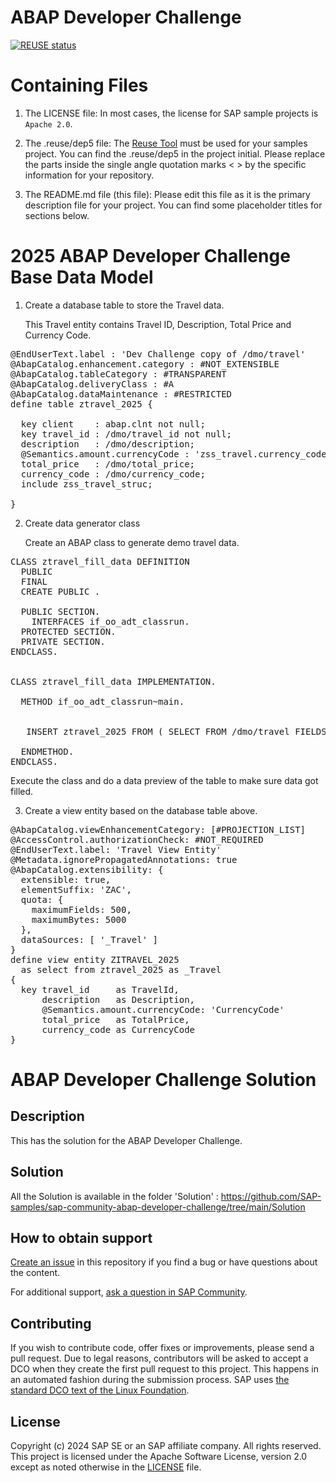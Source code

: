 # ABAP Developer Challenge
[![REUSE status](
https://api.reuse.software/badge/github.com/SAP-samples/sap-community-abap-developer-challenge)](https://api.reuse.software/info/github.com/SAP-samples/sap-community-abap-developer-challenge)

# Containing Files

1. The LICENSE file:
In most cases, the license for SAP sample projects is `Apache 2.0`.

2. The .reuse/dep5 file: 
The [Reuse Tool](https://reuse.software/) must be used for your samples project. You can find the .reuse/dep5 in the project initial. Please replace the parts inside the single angle quotation marks < > by the specific information for your repository.

3. The README.md file (this file):
Please edit this file as it is the primary description file for your project. You can find some placeholder titles for sections below.

# 2025 ABAP Developer Challenge Base Data Model

1. Create a database table to store the Travel data.

   This Travel entity contains Travel ID, Description, Total Price and Currency Code.

<pre lang="ABAP">
@EndUserText.label : 'Dev Challenge copy of /dmo/travel'
@AbapCatalog.enhancement.category : #NOT_EXTENSIBLE
@AbapCatalog.tableCategory : #TRANSPARENT
@AbapCatalog.deliveryClass : #A
@AbapCatalog.dataMaintenance : #RESTRICTED
define table ztravel_2025 {

  key client    : abap.clnt not null;
  key travel_id : /dmo/travel_id not null;
  description   : /dmo/description;
  @Semantics.amount.currencyCode : 'zss_travel.currency_code'
  total_price   : /dmo/total_price;
  currency_code : /dmo/currency_code;
  include zss_travel_struc;

}
</pre>

2.  Create data generator class
    
    Create an ABAP class to generate demo travel data.

<pre lang="ABAP">
CLASS ztravel_fill_data DEFINITION
  PUBLIC
  FINAL
  CREATE PUBLIC .

  PUBLIC SECTION.
    INTERFACES if_oo_adt_classrun.
  PROTECTED SECTION.
  PRIVATE SECTION.
ENDCLASS.


CLASS ztravel_fill_data IMPLEMENTATION.

  METHOD if_oo_adt_classrun~main.


   INSERT ztravel_2025 FROM ( SELECT FROM /dmo/travel FIELDS travel_id, total_price, currency_code, description ).

  ENDMETHOD.
ENDCLASS.
</pre>

Execute the class and do a data preview of the table to make sure data got filled.


3.  Create a view entity based on the database table above.

<pre lang="ABAP">
@AbapCatalog.viewEnhancementCategory: [#PROJECTION_LIST]
@AccessControl.authorizationCheck: #NOT_REQUIRED
@EndUserText.label: 'Travel View Entity'
@Metadata.ignorePropagatedAnnotations: true
@AbapCatalog.extensibility: {
  extensible: true,
  elementSuffix: 'ZAC',
  quota: {
    maximumFields: 500,
    maximumBytes: 5000
  },
  dataSources: [ '_Travel' ]
}
define view entity ZITRAVEL_2025 
  as select from ztravel_2025 as _Travel
{
  key travel_id     as TravelId,
      description   as Description,
      @Semantics.amount.currencyCode: 'CurrencyCode'
      total_price   as TotalPrice,
      currency_code as CurrencyCode
}
</pre>


# ABAP Developer Challenge Solution
<!-- Please include descriptive title -->

<!--- Register repository https://api.reuse.software/register, then add REUSE badge:
[![REUSE status](https://api.reuse.software/badge/github.com/SAP-samples/REPO-NAME)](https://api.reuse.software/info/github.com/SAP-samples/REPO-NAME)
-->

## Description
This has the solution for the ABAP Developer Challenge.

## Solution
All the Solution is available in the folder 'Solution' : https://github.com/SAP-samples/sap-community-abap-developer-challenge/tree/main/Solution


## How to obtain support
[Create an issue](https://github.com/SAP-samples/<repository-name>/issues) in this repository if you find a bug or have questions about the content.
 
For additional support, [ask a question in SAP Community](https://answers.sap.com/questions/ask.html).

## Contributing
If you wish to contribute code, offer fixes or improvements, please send a pull request. Due to legal reasons, contributors will be asked to accept a DCO when they create the first pull request to this project. This happens in an automated fashion during the submission process. SAP uses [the standard DCO text of the Linux Foundation](https://developercertificate.org/).

## License
Copyright (c) 2024 SAP SE or an SAP affiliate company. All rights reserved. This project is licensed under the Apache Software License, version 2.0 except as noted otherwise in the [LICENSE](LICENSE) file.
